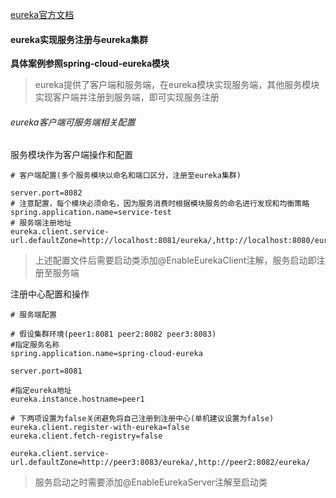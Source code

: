 [eureka官方文档](https://cloud.spring.io/spring-cloud-netflix/reference/html/)

#### eureka实现服务注册与eureka集群   
**具体案例参照spring-cloud-eureka模块**  

> eureka提供了客户端和服务端，在eureka模块实现服务端，其他服务模块实现客户端并注册到服务端，即可实现服务注册  

###### eureka客户端可服务端相关配置  

<span>服务模块作为客户端操作和配置</span>
```properties
# 客户端配置(多个服务模块以命名和端口区分，注册至eureka集群) 
 
server.port=8082
# 注意配置，每个模块必须命名，因为服务消费时根据模块服务的命名进行发现和均衡策略
spring.application.name=service-test
# 服务端注册地址
eureka.client.service-url.defaultZone=http://localhost:8081/eureka/,http://localhost:8080/eureka/
```    
> 上述配置文件后需要启动类添加@EnableEurekaClient注解，服务启动即注册至服务端

<span>注册中心配置和操作</span>

```properties
# 服务端配置  

# 假设集群环境(peer1:8081 peer2:8082 peer3:8083)
#指定服务名称
spring.application.name=spring-cloud-eureka

server.port=8081

#指定eureka地址
eureka.instance.hostname=peer1

# 下两项设置为false关闭避免将自己注册到注册中心(单机建议设置为false)
eureka.client.register-with-eureka=false
eureka.client.fetch-registry=false

eureka.client.service-url.defaultZone=http://peer3:8083/eureka/,http://peer2:8082/eureka/
```  

> 服务启动之时需要添加@EnableEurekaServer注解至启动类  
